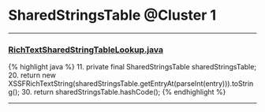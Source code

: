 # SharedStringsTable @Cluster 1

***

### [RichTextSharedStringTableLookup.java](https://searchcode.com/codesearch/view/110658575/)
{% highlight java %}
11. private final SharedStringsTable sharedStringsTable;
20.     return new XSSFRichTextString(sharedStringsTable.getEntryAt(parseInt(entry))).toString();
30.     return sharedStringsTable.hashCode();
{% endhighlight %}

***

